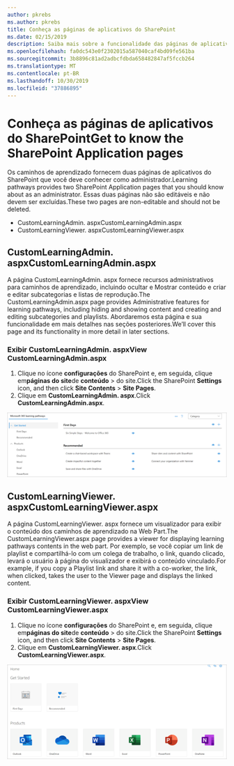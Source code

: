 ```yaml
---
author: pkrebs
ms.author: pkrebs
title: Conheça as páginas de aplicativos do SharePoint
ms.date: 02/15/2019
description: Saiba mais sobre a funcionalidade das páginas de aplicativos do SharePoint nos caminhos de aprendizado do Microsoft 365
ms.openlocfilehash: fa0dc543e0f2302015a587040caf4bd09fe561ba
ms.sourcegitcommit: 3b8896c81ad2adbcfdbda658482847af5fccb264
ms.translationtype: MT
ms.contentlocale: pt-BR
ms.lasthandoff: 10/30/2019
ms.locfileid: "37886895"
---
```

# <a name="get-to-know-the-sharepoint-application-pages"></a><span data-ttu-id="f8e80-103">Conheça as páginas de aplicativos do SharePoint</span><span class="sxs-lookup"><span data-stu-id="f8e80-103">Get to know the SharePoint Application pages</span></span>

<span data-ttu-id="f8e80-104">Os caminhos de aprendizado fornecem duas páginas de aplicativos do SharePoint que você deve conhecer como administrador.</span><span class="sxs-lookup"><span data-stu-id="f8e80-104">Learning pathways provides two SharePoint Application pages that you should know about as an administrator.</span></span> <span data-ttu-id="f8e80-105">Essas duas páginas não são editáveis e não devem ser excluídas.</span><span class="sxs-lookup"><span data-stu-id="f8e80-105">These two pages are non-editable and should not be deleted.</span></span> 

- <span data-ttu-id="f8e80-106">CustomLearningAdmin. aspx</span><span class="sxs-lookup"><span data-stu-id="f8e80-106">CustomLearningAdmin.aspx</span></span>
- <span data-ttu-id="f8e80-107">CustomLearningViewer. aspx</span><span class="sxs-lookup"><span data-stu-id="f8e80-107">CustomLearningViewer.aspx</span></span>

## <a name="customlearningadminaspx"></a><span data-ttu-id="f8e80-108">CustomLearningAdmin. aspx</span><span class="sxs-lookup"><span data-stu-id="f8e80-108">CustomLearningAdmin.aspx</span></span>

<span data-ttu-id="f8e80-109">A página CustomLearningAdmin. aspx fornece recursos administrativos para caminhos de aprendizado, incluindo ocultar e Mostrar conteúdo e criar e editar subcategorias e listas de reprodução.</span><span class="sxs-lookup"><span data-stu-id="f8e80-109">The CustomLearningAdmin.aspx page provides Administrative features for learning pathways, including hiding and showing content and creating and editing subcategories and playlists.</span></span> <span data-ttu-id="f8e80-110">Abordaremos esta página e sua funcionalidade em mais detalhes nas seções posteriores.</span><span class="sxs-lookup"><span data-stu-id="f8e80-110">We’ll cover this page and its functionality in more detail in later sections.</span></span>

### <a name="view-customlearningadminaspx"></a><span data-ttu-id="f8e80-111">Exibir CustomLearningAdmin. aspx</span><span class="sxs-lookup"><span data-stu-id="f8e80-111">View CustomLearningAdmin.aspx</span></span>

1. <span data-ttu-id="f8e80-112">Clique no ícone **configurações** do SharePoint e, em seguida, clique em**páginas do site**de **conteúdo** > do site.</span><span class="sxs-lookup"><span data-stu-id="f8e80-112">Click the SharePoint **Settings** icon, and then click **Site Contents** > **Site Pages**.</span></span> 
2. <span data-ttu-id="f8e80-113">Clique em **CustomLearningAdmin. aspx**.</span><span class="sxs-lookup"><span data-stu-id="f8e80-113">Click **CustomLearningAdmin.aspx**.</span></span> 

![CG-adminapppage. png](media/cg-adminapppage.png)

## <a name="customlearningvieweraspx"></a><span data-ttu-id="f8e80-115">CustomLearningViewer. aspx</span><span class="sxs-lookup"><span data-stu-id="f8e80-115">CustomLearningViewer.aspx</span></span>
<span data-ttu-id="f8e80-116">A página CustomLearningViewer. aspx fornece um visualizador para exibir o conteúdo dos caminhos de aprendizado na Web Part.</span><span class="sxs-lookup"><span data-stu-id="f8e80-116">The CustomLearningViewer.aspx page provides a viewer for displaying learning pathways contents in the web part.</span></span> <span data-ttu-id="f8e80-117">Por exemplo, se você copiar um link de playlist e compartilhá-lo com um colega de trabalho, o link, quando clicado, levará o usuário à página do visualizador e exibirá o conteúdo vinculado.</span><span class="sxs-lookup"><span data-stu-id="f8e80-117">For example, if you copy a Playlist link and share it with a co-worker, the link, when clicked, takes the user to the Viewer page and displays the linked content.</span></span> 

### <a name="view-customlearningvieweraspx"></a><span data-ttu-id="f8e80-118">Exibir CustomLearningViewer. aspx</span><span class="sxs-lookup"><span data-stu-id="f8e80-118">View CustomLearningViewer.aspx</span></span>

1. <span data-ttu-id="f8e80-119">Clique no ícone **configurações** do SharePoint e, em seguida, clique em**páginas do site**de **conteúdo** > do site.</span><span class="sxs-lookup"><span data-stu-id="f8e80-119">Click the SharePoint **Settings** icon, and then click **Site Contents** > **Site Pages**.</span></span> 
2. <span data-ttu-id="f8e80-120">Clique em **CustomLearningViewer. aspx**.</span><span class="sxs-lookup"><span data-stu-id="f8e80-120">Click **CustomLearningViewer.aspx**.</span></span> 

![CG-viewerapppage. png](media/cg-viewerapppage.png)

